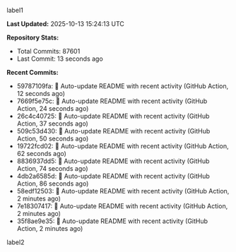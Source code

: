 
label1 
<!-- ACTIVITY_START -->
**Last Updated:** 2025-10-13 15:24:13 UTC

**Repository Stats:**
- Total Commits: 87601
- Last Commit: 13 seconds ago

**Recent Commits:**
- 59787109fa: 🤖 Auto-update README with recent activity (GitHub Action, 12 seconds ago)
- 7669f5e75c: 🤖 Auto-update README with recent activity (GitHub Action, 24 seconds ago)
- 26c4c40725: 🤖 Auto-update README with recent activity (GitHub Action, 37 seconds ago)
- 509c53d430: 🤖 Auto-update README with recent activity (GitHub Action, 50 seconds ago)
- 19722fcd02: 🤖 Auto-update README with recent activity (GitHub Action, 62 seconds ago)
- 8836937dd5: 🤖 Auto-update README with recent activity (GitHub Action, 74 seconds ago)
- 4db2a6585d: 🤖 Auto-update README with recent activity (GitHub Action, 86 seconds ago)
- 58edf12503: 🤖 Auto-update README with recent activity (GitHub Action, 2 minutes ago)
- 7e18307417: 🤖 Auto-update README with recent activity (GitHub Action, 2 minutes ago)
- 35f8ae9e35: 🤖 Auto-update README with recent activity (GitHub Action, 2 minutes ago)
<!-- ACTIVITY_END -->

label2
